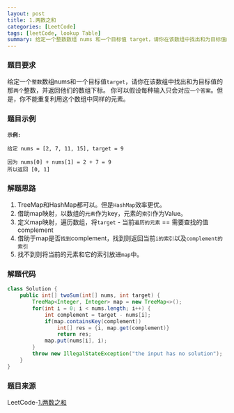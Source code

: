 ```yaml
---
layout: post
title: 1.两数之和
categories: [LeetCode]
tags: [leetCode, lookup Table]
summary: 给定一个整数数组 nums 和一个目标值 target，请你在该数组中找出和为目标值的那 两个 整数，并返回他们的数组下标。
---
```


### 题目要求
给定一个`整数`数组nums和一个目标值`target`，请你在该数组中找出和为目标值的那`两个`整数，并返回他们的数组下标。 
你可以假设每种输入只会对应`一个答案`。但是，你不能重复利用这个数组中同样的元素。


### 题目示例
**`示例:`** 
```
给定 nums = [2, 7, 11, 15], target = 9

因为 nums[0] + nums[1] = 2 + 7 = 9
所以返回 [0, 1]
```

### 解题思路
1. TreeMap和HashMap都可以。但是`HashMap`效率更优。
1. 借助map映射，以数组的`元素`作为key，元素的`索引`作为Value。
1. 定义map映射，遍历数组，将`target` - 当前`遍历的元素` == 需要查找的值complement
1. 借助于map是否`找到`complement，找到则返回当前`i的索引`以及`complement的索引`
1. 找不到则将当前的元素和它的索引放进`map`中。

### 解题代码
```java
class Solution {
    public int[] twoSum(int[] nums, int target) {
        TreeMap<Integer, Integer> map = new TreeMap<>();
        for(int i = 0; i < nums.length; i++) {
            int complement = target - nums[i];
            if(map.containsKey(complement))
                int[] res = {i, map.get(complement)}
                return res;
            map.put(nums[i], i);
        }
        throw new IllegalStateException("the input has no solution");
    }
}
```

### 题目来源
LeetCode-[1.两数之和](https://leetcode-cn.com/problems/two-sum/)
